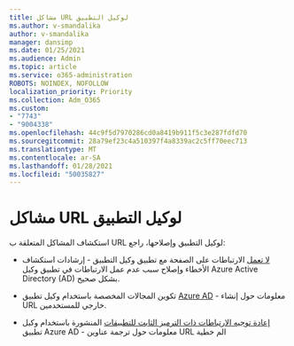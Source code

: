 ```yaml
---
title: مشاكل URL لوكيل التطبيق
ms.author: v-smandalika
author: v-smandalika
manager: dansimp
ms.date: 01/25/2021
ms.audience: Admin
ms.topic: article
ms.service: o365-administration
ROBOTS: NOINDEX, NOFOLLOW
localization_priority: Priority
ms.collection: Adm_O365
ms.custom:
- "7743"
- "9004338"
ms.openlocfilehash: 44c9f5d7970286cd0a8419b911f5c3e287fdfd70
ms.sourcegitcommit: 28a79ef23c4a510397f4a8339ac2c5ff70eec713
ms.translationtype: MT
ms.contentlocale: ar-SA
ms.lasthandoff: 01/28/2021
ms.locfileid: "50035827"
---
```

# <a name="application-proxy-url-issues"></a>مشاكل URL لوكيل التطبيق

استكشاف المشاكل المتعلقة ب URL لوكيل التطبيق وإصلاحها، راجع:

- [لا تعمل](https://docs.microsoft.com/azure/active-directory/manage-apps/application-proxy-page-links-broken-problem)  الارتباطات على الصفحة مع تطبيق وكيل التطبيق - إرشادات استكشاف الأخطاء وإصلاح سبب عدم عمل الارتباطات في تطبيق وكيل Azure Active Directory (AD) بشكل صحيح.

- تكوين المجالات المخصصة باستخدام وكيل تطبيق [Azure AD](https://docs.microsoft.com/azure/active-directory/manage-apps/application-proxy-configure-custom-domain) - معلومات حول إنشاء URL خارجي للمستخدمين.

- [إعادة توجيه الارتباطات ذات الترميز الثابت للتطبيقات](https://docs.microsoft.com/azure/active-directory/manage-apps/application-proxy-configure-hard-coded-link-translation)  المنشورة باستخدام وكيل تطبيق Azure AD - معلومات حول ترجمة عناوين URL الم خطية

